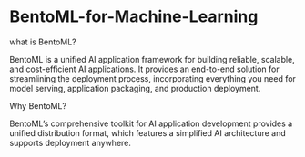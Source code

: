 # BentoML-for-Machine-Learning

what is BentoML?

BentoML  is a unified AI application framework for building reliable, scalable, and cost-efficient AI applications. It provides an end-to-end solution for streamlining the deployment process, incorporating everything you need for model serving, application packaging, and production deployment.

Why BentoML?

BentoML’s comprehensive toolkit for AI application development provides a unified distribution format, which features a simplified AI architecture and supports deployment anywhere.

